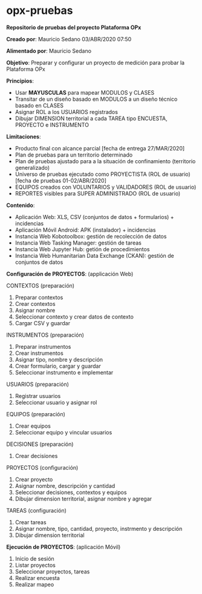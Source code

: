 # opx-pruebas
**Repositorio de pruebas del proyecto Plataforma OPx**

**Creado por**: Mauricio Sedano 03/ABR/2020 07:50

**Alimentado por**: Mauricio Sedano

**Objetivo**: Preparar y configurar un proyecto de medición para probar la Plataforma OPx 


**Principios**:

- Usar **MAYUSCULAS** para mapear MODULOS y CLASES
- Transitar de un diseño basado en MODULOS a un diseño técnico basado en CLASES
- Asignar ROL a los USUARIOS registrados
- Dibujar DIMENSION territorial a cada TAREA tipo ENCUESTA, PROYECTO e INSTRUMENTO

**Limitaciones**:

- Producto final con alcance parcial [fecha de entrega 27/MAR/2020]
- Plan de pruebas para un territorio determinado
- Plan de pruebas ajustado para a la situación de confinamiento (territorio generalizado)
- Universo de pruebas ejecutado como PROYECTISTA (ROL de usuario)[fecha de pruebas 01-02/ABR/2020]
- EQUIPOS creados con VOLUNTARIOS y VALIDADORES (ROL de usuario)
- REPORTES visibles para SUPER ADMINISTRADO (ROL de usuario)


**Contenido**:

- Aplicación Web: XLS, CSV (conjuntos de datos + formularios) + incidencias
- Aplicación Móvil Android: APK (instalador) + incidencias
- Instancia Web Kobotoolbox: gestión de recolección de datos
- Instancia Web Tasking Manager: gestión de tareas
- Instancia Web Jupyter Hub: getión de procedimientos
- Instancia Web Humanitarian Data Exchange (CKAN): gestión de conjuntos de datos

**Configuración de PROYECTOS**: (applicación Web)

CONTEXTOS (preparación)
1. Preparar contextos
2. Crear contextos
3. Asignar nombre
4. Seleccionar contexto y crear datos de contexto
5. Cargar CSV y guardar

INSTRUMENTOS (preparación)
1. Preparar instrumentos
2. Crear instrumentos
3. Asignar tipo, nombre y descripción
4. Crear formulario, cargar y guardar
5. Seleccionar instrumento e implementar

USUARIOS (preparación)
1. Registrar usuarios
2. Seleccionar usuario y asignar rol

EQUIPOS (preparación)
1. Crear equipos
2. Seleccionar equipo y vincular usuarios

DECISIONES (preparación)
1. Crear decisiones

PROYECTOS (configuración)
1. Crear proyecto
2. Asignar nombre, descripción y cantidad
3. Seleccionar decisiones, contextos y equipos
4. Dibujar dimension territorial, asignar nombre y agregar

TAREAS (configuración)
1. Crear tareas
2. Asignar nombre, tipo, cantidad, proyecto, instrmento y descripción
3. Dibujar dimension territorial

**Ejecución de PROYECTOS**: (aplicación Móvil)

1. Inicio de sesión
2. Listar proyectos
3. Seleccionar proyectos, tareas
4. Realizar encuesta
5. Realizar mapeo
